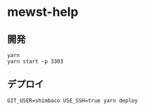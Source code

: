# mewst-help

## 開発

```
yarn
yarn start -p 3303
```

## デプロイ

```
GIT_USER=shimbaco USE_SSH=true yarn deploy
```
